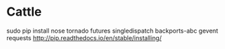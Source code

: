 # Cattle

sudo pip install nose tornado futures singledispatch backports-abc gevent requests
http://pip.readthedocs.io/en/stable/installing/
